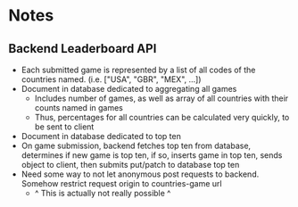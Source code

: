 # Notes

## Backend Leaderboard API

* Each submitted game is represented by a list of all codes of the countries named. (i.e. ["USA", "GBR", "MEX", ...])
* Document in database dedicated to aggregating all games
    - Includes number of games, as well as array of all countries with their counts named in games
    - Thus, percentages for all countries can be calculated very quickly, to be sent to client
* Document in database dedicated to top ten
* On game submission, backend fetches top ten from database, determines if new game is top ten, if so, inserts game in top ten, sends object to client, then submits put/patch to database top ten
* Need some way to not let anonymous post requests to backend. Somehow restrict request origin to countries-game url
    - ^ This is actually not really possible ^